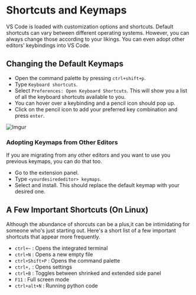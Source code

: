 # Shortcuts and Keymaps

VS Code is loaded with customization options and shortcuts. Default shortcuts can vary between different operating systems. However, you can always change those according to your likings. You can even adopt other editors' keybindings into VS Code.

## Changing the Default Keymaps

* Open the command palette by pressing `ctrl+shift+p`.
* Type `Keyboard shortcuts`.
* Select `Preferences: Open Keyboard Shortcuts`. This will show you a list of all the keyboard shortcuts available to you.
* You can hover over a keybinding and a pencil icon should pop up.
* Click on the pencil icon to add your preferred key combination and press `enter`.

![Imgur](https://imgur.com/pFE90m8.png)

### Adopting Keymaps from Other Editors

If you are migrating from any other editors and you want to use you previous keymaps, you can do that too.
* Go to the extension panel.
* Type `<yourdesirededitor> keymaps`.
* Select and install. This should replace the default keymap with your desired one.

## A Few Important Shortcuts (On Linux)

Although the abundance of shorcuts can be a plus,it can be intimidating for someone who's just starting out. Here's a short list of a few important shortcuts that appear more frequently.

* `ctrl+~`          : Opens the integrated terminal
* `ctrl+N`          : Opens a new empty file
* `ctrl+Shift+P`    : Opens the command palette
* `ctrl+,`          : Opens settings
* `ctrl+B`          : Toggles between shrinked and extended side panel
* `F11`             : Full screen mode
* `ctrl+alt+N`      : Running python code
